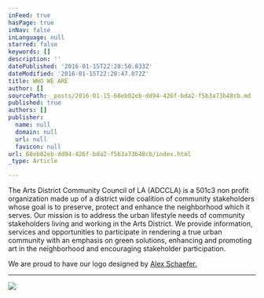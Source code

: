 ```yaml
---
inFeed: true
hasPage: true
inNav: false
inLanguage: null
starred: false
keywords: []
description: ''
datePublished: '2016-01-15T22:28:50.833Z'
dateModified: '2016-01-15T22:28:47.072Z'
title: WHO WE ARE
author: []
sourcePath: _posts/2016-01-15-68eb02eb-dd94-426f-bda2-f5b3a73b48cb.md
published: true
authors: []
publisher:
  name: null
  domain: null
  url: null
  favicon: null
url: 68eb02eb-dd94-426f-bda2-f5b3a73b48cb/index.html
_type: Article

---
```

The Arts District Community Council of LA (ADCCLA) is a 501c3 non profit organization made up of a district wide coalition of community stakeholders whose goal is to preserve, protect and enhance the neighborhood which it serves.  Our mission is to address the urban lifestyle needs of community stakeholders living and working in the Arts District. We provide information, services and opportunities to participate in rendering a true urban community with an emphasis on green solutions, enhancing and promoting art in the neighborhood and encouraging stakeholder participation.

We are proud to have our logo designed by [Alex Schaefer.][0]

****
![](https://the-grid-user-content.s3-us-west-2.amazonaws.com/04e9d674-498c-4438-b8c9-a575d6916481.png)

[0]: http://www.alexschaeferart.com/